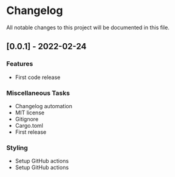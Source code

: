 # Changelog

All notable changes to this project will be documented in this file.

## [0.0.1] - 2022-02-24

### Features

- First code release

### Miscellaneous Tasks

- Changelog automation
- MIT license
- Gitignore
- Cargo.toml
- First release

### Styling

- Setup GitHub actions
- Setup GitHub actions

<!-- generated by git-cliff -->
